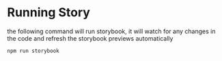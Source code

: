 # Running Story

the following command will run storybook, it will watch for any changes in the code and refresh the storybook previews automatically

```bash
npm run storybook
```
